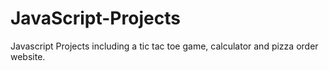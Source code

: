 # JavaScript-Projects
Javascript Projects including a tic tac toe game, calculator and pizza order website.
